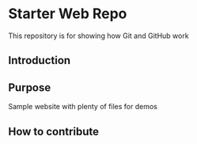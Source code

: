 # Starter Web Repo

This repository is for showing how Git and GitHub work

## Introduction 

## Purpose

Sample website with plenty of files for demos

## How to contribute